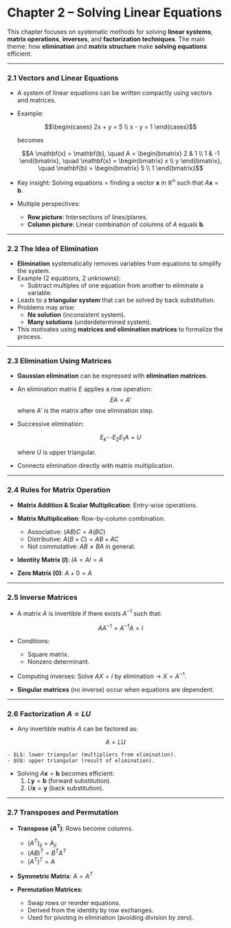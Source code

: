 # Chapter 2 – Solving Linear Equations

This chapter focuses on systematic methods for solving **linear systems**, **matrix operations**, **inverses**, and **factorization techniques**. The main theme: how **elimination** and **matrix structure** make **solving equations** efficient.

---

### 2.1 Vectors and Linear Equations

- A system of linear equations can be written compactly using vectors and matrices.  
- Example:
  
  $$\begin{cases}
  2x + y = 5 \\
  x - y = 1
  \end{cases}$$
  
  becomes
  
  $$A \mathbf{x} = \mathbf{b}, \quad 
  A = \begin{bmatrix} 2 & 1 \\ 1 & -1 \end{bmatrix}, \quad 
  \mathbf{x} = \begin{bmatrix} x \\ y \end{bmatrix}, \quad
  \mathbf{b} = \begin{bmatrix} 5 \\ 1 \end{bmatrix}$$
- Key insight: Solving equations = finding a vector $\mathbf{x}$ in $\mathbb{R}^n$ such that $A\mathbf{x} = \mathbf{b}$.  
- Multiple perspectives:  
	- **Row picture**: Intersections of lines/planes.  
	- **Column picture**: Linear combination of columns of $A$ equals $\mathbf{b}$.

---

### 2.2 The Idea of Elimination

- **Elimination** systematically removes variables from equations to simplify the system.  
- Example (2 equations, 2 unknowns):  
	- Subtract multiples of one equation from another to eliminate a variable.  
- Leads to a **triangular system** that can be solved by back substitution.  
- Problems may arise:  
	- **No solution** (inconsistent system).  
	- **Many solutions** (underdetermined system).  
- This motivates using **matrices and elimination matrices** to formalize the process.

---

### 2.3 Elimination Using Matrices

- **Gaussian elimination** can be expressed with **elimination matrices**.  
- An elimination matrix $E$ applies a row operation:$$
  E A = A'
  $$
  where $A'$ is the matrix after one elimination step.  

- Successive elimination:
  
  $$E_k \cdots E_2 E_1 A = U$$
  
  where $U$ is upper triangular.  

- Connects elimination directly with matrix multiplication.

---

### 2.4 Rules for Matrix Operation

- **Matrix Addition & Scalar Multiplication**: Entry-wise operations.  
- **Matrix Multiplication**: Row-by-column combination.  
	- Associative: $(AB)C = A(BC)$  
	- Distributive: $A(B+C) = AB + AC$  
	- Not commutative: $AB \neq BA$ in general.  

- **Identity Matrix ($I$)**: $IA = AI = A$  
- **Zero Matrix ($0$)**: $A + 0 = A$  

---

### 2.5 Inverse Matrices

- A matrix $A$ is invertible if there exists $A^{-1}$ such that:
  
  $$AA^{-1} = A^{-1}A = I$$

- Conditions:  
	- Square matrix.  
	- Nonzero determinant.  
- Computing inverses: Solve $AX = I$ by elimination → $X = A^{-1}$.  
- **Singular matrices** (no inverse) occur when equations are dependent.

---

### 2.6 Factorization $A = LU$

- Any invertible matrix $A$ can be factored as:

$$A = LU$$

	- $L$: lower triangular (multipliers from elimination).  
	- $U$: upper triangular (result of elimination).  

- Solving $A\mathbf{x} = \mathbf{b}$ becomes efficient:  
	1. $L\mathbf{y} = \mathbf{b}$ (forward substitution).  
	2. $U\mathbf{x} = \mathbf{y}$ (back substitution).

---

### 2.7 Transposes and Permutation

- **Transpose ($A^T$)**: Rows become columns.  
	- $(A^T)_{ij} = A_{ji}$  
	- $(AB)^T = B^T A^T$  
	- $(A^T)^T = A$  

- **Symmetric Matrix**: $A = A^T$  
- **Permutation Matrices**:  
	- Swap rows or reorder equations.  
	- Derived from the identity by row exchanges.  
	- Used for pivoting in elimination (avoiding division by zero).
